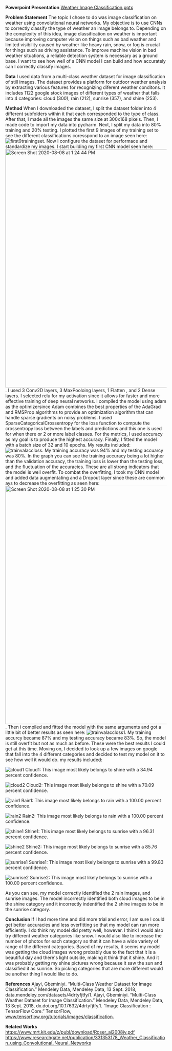 **Powerpoint Presentation** [Weather Image Classification.pptx](https://github.com/caitlin0806/responses/files/5046672/Weather.Image.Classification.pptx)

**Problem Statement**
The topic I chose to do was image classification on weather using convolutional neural networks. My objective is to use CNNs to correctly classify the type of weather an image belongs to. Depending on the complexity of this idea, image classification on weather is important because improving computer vision on things such as bad weather and limited visibility caused by weather like heavy rain, snow, or fog is crucial for things such as driving assistance. To improve machine vision in bad weather situations, a reliable detection system is necessary as a ground base. I want to see how well of a CNN model I can build and how accurately can I correctly classify images. 

**Data**
I used data from a multi-class weather dataset for image classification of still images. The dataset provides a platform for outdoor weather analysis by extracting various features for recognizing diferent weather conditons. It includes 1122 google stock images of different types of weather that falls into 4 categories: cloud (300), rain (212), sunrise (357), and shine (253). 

**Method**
When I downloaded the dataset, I split the dataset folder into 4 different subfolders within it that each corresponded to the type of class. After that, I made all the images the same size at 300x168 pixels. Then, I made code to import my data into pycharm. Next, I split my data into 80% training and 20% testing. I plotted the first 9 images of my training set to see the different classifications coresspond to an image seen here: ![first9trainingset](https://user-images.githubusercontent.com/67920437/89699404-b051eb80-d8f4-11ea-8a3c-8f7201384a5e.png). Now I configure the dataset for performace and standardize my images. I start building my first CNN model seen here: 
<img width="742" alt="Screen Shot 2020-08-08 at 1 24 44 PM" src="https://user-images.githubusercontent.com/67920437/89716414-bab6c880-d97a-11ea-9429-58fd1ecf8981.png">.
I used 3 Conv2D layers, 3 MaxPooloing layers, 1 Flatten , and 2 Dense layers. I selected relu for my activation since it allows for faster and more effective training of deep neural networks. I compiled the model using adam as the optimizersince Adam combines the best properties of the AdaGrad and RMSProp algorithms to provide an optimization algorithm that can handle sparse gradients on noisy problems. I used SparseCategoricalCrossentropy for the loss function to compute the crossentropy loss between the labels and predictions and this one is used for when there or 2 or more label classes. For the metrics, I used accuracy as my goal is to produce the highest accuracy. Finally, I fitted the model with a batch size of 32 and 10 epochs. My results included:![trainvalaccloss](https://user-images.githubusercontent.com/67920437/89699406-b0ea8200-d8f4-11ea-92ad-fa48dfda8c40.png).
My training accuracy was 94% and my testing accuarcy was 80%. In the graph you can see the training accuracy being a lot higher than the validation accuracy, the training loss is lower than the testing loss, and the fluctuation of the accuracies. These are all strong indicators that the model is well overfit. To combat the overfitting, I took my CNN model and added data augmentating and a Dropout layer since these are common ays to decrease the overfitting as seen here: <img width="742" alt="Screen Shot 2020-08-08 at 1 25 30 PM" src="https://user-images.githubusercontent.com/67920437/89716411-b9859b80-d97a-11ea-898f-c52ce61cea46.png">.
Then i compiled and fitted the model with the same arguments and got a little bit of better results as seen here: ![trainvalaccloss1](https://user-images.githubusercontent.com/67920437/89699407-b0ea8200-d8f4-11ea-8b62-83040bb6ff50.png).
My training accurcy became 87% and my testing accuracy became 83%. So, the model is still overfit but not as much as before. These were the best results I could get at this time. Moving on, I decided to look up a few images on google that fall into the 4 different categories and decided to test my model on it to see how well it would do. my results included:

![cloud1](https://user-images.githubusercontent.com/67920437/89699066-9ca58580-d8f2-11ea-87cb-d6b181eb86c4.jpg)
Cloud1: This image most likely belongs to shine with a 34.94 percent confidence.

![cloud2](https://user-images.githubusercontent.com/67920437/89716757-bf30b080-d97d-11ea-8277-12c387405d75.jpg)
Cloud2: This image most likely belongs to shine with a 70.09 percent confidence.

![rain1](https://user-images.githubusercontent.com/67920437/89699068-9d3e1c00-d8f2-11ea-831f-7e074c327a4b.jpg)
Rain1: This image most likely belongs to rain with a 100.00 percent confidence.

![rain2](https://user-images.githubusercontent.com/67920437/89699069-9dd6b280-d8f2-11ea-95b8-29bde557b967.jpg)
Rain2: This image most likely belongs to rain with a 100.00 percent confidence.

![shine1](https://user-images.githubusercontent.com/67920437/89699070-9e6f4900-d8f2-11ea-87c9-976648f28576.jpg)
Shine1: This image most likely belongs to sunrise with a 96.31 percent confidence.

![shine2](https://user-images.githubusercontent.com/67920437/89699071-9f07df80-d8f2-11ea-8b75-df9ee7d2725e.jpg)
Shine2: This image most likely belongs to sunrise with a 85.76 percent confidence.

![sunrise1](https://user-images.githubusercontent.com/67920437/89699073-9f07df80-d8f2-11ea-9b89-613d0c547432.jpg)
Sunrise1: This image most likely belongs to sunrise with a 99.83 percent confidence.

![sunrise2](https://user-images.githubusercontent.com/67920437/89699074-9fa07600-d8f2-11ea-9305-ce65578ab6f5.jpg)
Sunrise2: This image most likely belongs to sunrise with a 100.00 percent confidence.


As you can see, my model correctly identified the 2 rain images, and sunrise images. The model incorrectly identified both cloud images to be in the shine category and it incorrectly indentified the 2 shine images to be in the sunrise category.

**Conclusion**
If I had more time and did more trial and error, I am sure I could get better accuracies and less overfitting so that my model can run more efficiently. I do think my model did pretty well, however. I think I would also try different weather categories like snow. I would also like to increase the number of photos for each category so that it can have a wide variety of range of the different categories. Based of my results, it seems my model was getting the cloud images wrong probably due to the fact that it is a beautiful day and there's light outside, making it think that it shine. And it was probably getting my shine pictures wrong because it saw the sun and classified it as sunrise. So picking categories that are more different would be another thing I would like to do. 


**References**
Ajayi, Gbeminiyi. “Multi-Class Weather Dataset for Image Classification.” Mendeley Data, Mendeley Data, 13 Sept. 2018, data.mendeley.com/datasets/4drtyfjtfy/1.
Ajayi, Gbeminiyi. “Multi-Class Weather Dataset for Image Classification.” Mendeley Data, Mendeley Data, 13 Sept. 2018, dx.doi.org/10.17632/4drtyfjtfy.1.
“Image Classification  :   TensorFlow Core.” TensorFlow, www.tensorflow.org/tutorials/images/classification.

**Related Works**
https://www.mrt.kit.edu/z/publ/download/Roser_al2008iv.pdf
https://www.researchgate.net/publication/331353178_Weather_Classification_using_Convolutional_Neural_Networks



